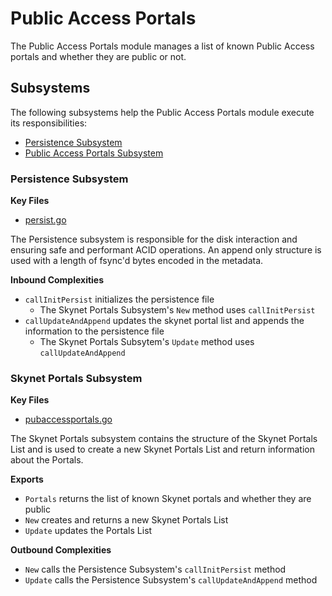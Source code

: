# Public Access Portals

The Public Access Portals module manages a list of known Public Access portals 
and whether they are public or not.

## Subsystems
The following subsystems help the Public Access Portals module execute its
responsibilities:
 - [Persistence Subsystem](#persistence-subsystem)
 - [Public Access Portals Subsystem](#bubaccess-portals-subsystem)

 ### Persistence Subsystem
 **Key Files**
- [persist.go](./persist.go)

The Persistence subsystem is responsible for the disk interaction and ensuring
safe and performant ACID operations. An append only structure is used with a
length of fsync'd bytes encoded in the metadata.

**Inbound Complexities**
 - `callInitPersist` initializes the persistence file
    - The Skynet Portals Subsystem's `New` method uses `callInitPersist`
 - `callUpdateAndAppend` updates the skynet portal list and appends the
   information to the persistence file
    - The Skynet Portals Subsytem's `Update` method uses `callUpdateAndAppend`

### Skynet Portals Subsystem
**Key Files**
 - [pubaccessportals.go](./pubaccessportals.go)

The Skynet Portals subsystem contains the structure of the Skynet Portals List
and is used to create a new Skynet Portals List and return information about the
Portals.

**Exports**
 - `Portals` returns the list of known Skynet portals and whether they are
   public
 - `New` creates and returns a new Skynet Portals List
 - `Update` updates the Portals List

**Outbound Complexities**
 - `New` calls the Persistence Subsystem's `callInitPersist` method
 - `Update` calls the Persistence Subsystem's `callUpdateAndAppend` method
